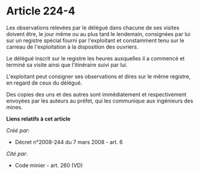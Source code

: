 # Article 224-4

Les observations relevées par le délégué dans chacune de ses visites doivent être, le jour même ou au plus tard le lendemain,
consignées par lui sur un registre spécial fourni par l'exploitant et constamment tenu sur le carreau de l'exploitation à la
disposition des ouvriers.

Le délégué inscrit sur le registre les heures auxquelles il a commencé et terminé sa visite ainsi que l'itinéraire suivi par
lui.

L'exploitant peut consigner ses observations et dires sur le même registre, en regard de ceux du délégué.

Des copies des uns et des autres sont immédiatement et respectivement envoyées par les auteurs au préfet, qui les communique
aux ingénieurs des mines.

**Liens relatifs à cet article**

_Créé par_:

  - Décret n°2008-244 du 7 mars 2008 - art. 6

_Cité par_:

  - Code minier - art. 260 (VD)
